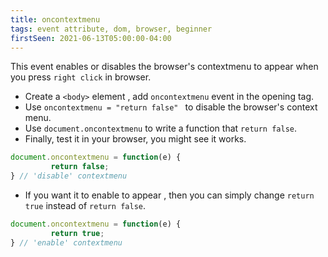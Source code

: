 ```yaml
---
title: oncontextmenu
tags: event attribute, dom, browser, beginner
firstSeen: 2021-06-13T05:00:00-04:00
---
```


This event enables or disables the browser's contextmenu to appear when you press `right click` in browser.

- Create a `<body>` element , add `oncontextmenu` event in the opening tag.
- Use `oncontextmenu = "return false" ` to disable the browser's context menu.
- Use `document.oncontextmenu` to write a function that `return false`.
- Finally, test it in your browser, you might see it works.

```js
document.oncontextmenu = function(e) {
         return false;
} // 'disable' contextmenu
```

- If you want it to enable to appear , then you can simply change `return true` instead of `return false`.

```js
document.oncontextmenu = function(e) {
         return true;
} // 'enable' contextmenu
```
